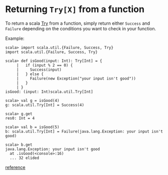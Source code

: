 # Returning `Try[X]` from a function

To return a scala [Try](http://www.scala-lang.org/api/2.9.3/scala/util/Try.html) from a function, simply return either `Success` and `Failure` depending on the conditions you want to check in your function.

Example:
```
scala> import scala.util.{Failure, Success, Try}
import scala.util.{Failure, Success, Try}

scala> def isGood(input: Int): Try[Int] = {
     |   if (input % 2 == 0) {
     |     Success(input)
     |   } else {
     |     Failure(new Exception("your input isn't good"))
     |   }
     | }
isGood: (input: Int)scala.util.Try[Int]

scala> val g = isGood(4)
g: scala.util.Try[Int] = Success(4)

scala> g.get
res0: Int = 4

scala> val b = isGood(5)
b: scala.util.Try[Int] = Failure(java.lang.Exception: your input isn't good)

scala> b.get
java.lang.Exception: your input isn't good
  at .isGood(<console>:16)
  ... 32 elided
```

[reference](http://www.scala-lang.org/api/2.9.3/scala/util/Try.html)
